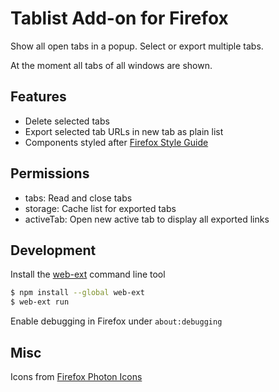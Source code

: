 # Tablist Add-on for Firefox

Show all open tabs in a popup. Select or export multiple tabs.

At the moment all tabs of all windows are shown.

## Features

- Delete selected tabs
- Export selected tab URLs in new tab as plain list
- Components styled after [Firefox Style Guide](https://firefoxux.github.io/StyleGuide/#/welcome)

## Permissions

- tabs: Read and close tabs
- storage: Cache list for exported tabs
- activeTab: Open new active tab to display all exported links

## Development

Install the [web-ext](https://developer.mozilla.org/en-US/docs/Mozilla/Add-ons/WebExtensions/Getting_started_with_web-ext) command line tool

```sh
$ npm install --global web-ext
$ web-ext run
```

Enable debugging in Firefox under `about:debugging`

## Misc

Icons from [Firefox Photon Icons](https://design.firefox.com/icons/viewer/)
